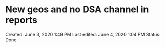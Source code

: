 # New geos and no DSA channel in reports

Created: June 3, 2020 1:49 PM
Last edited: June 4, 2020 1:04 PM
Status: Done